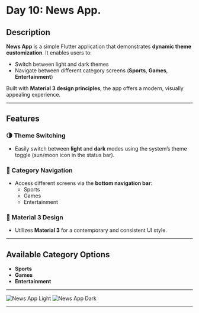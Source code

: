 # Day 10: News App.

## Description

**News App** is a simple Flutter application that demonstrates **dynamic theme customization**. It enables users to:

- Switch between light and dark themes
- Navigate between different category screens (**Sports**, **Games**, **Entertainment**)

Built with **Material 3 design principles**, the app offers a modern, visually appealing experience.

---

## Features

### 🌗 Theme Switching

- Easily switch between **light** and **dark** modes using the system’s theme toggle (sun/moon icon in the status bar).

### 📂 Category Navigation

- Access different screens via the **bottom navigation bar**:
  - Sports
  - Games
  - Entertainment

### 🎨 Material 3 Design

- Utilizes **Material 3** for a contemporary and consistent UI style.

---

## Available Category Options

- **Sports**
- **Games**
- **Entertainment**

---

![News App Light](https://github.com/user-attachments/assets/58bd7edb-49fb-4f0e-a7cc-7ab0b761a410)
![News App Dark](https://github.com/user-attachments/assets/4858d6b4-37b4-4f35-a3a8-101c1f0a508c)

---
